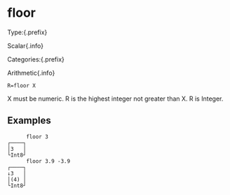 # floor

Type:{.prefix}

Scalar{.info}

Categories:{.prefix}

Arithmetic{.info}

~~~
R=floor X
~~~

X must be numeric. R is the highest integer not greater than X.  R is Integer.

## Examples

~~~
      floor 3
┌────┐
│3   │
└Int8┘
      floor 3.9 -3.9
┌────┐
↓3   │
│(4) │
└Int8┘
~~~

